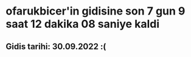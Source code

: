 # ofarukbicer'in gidisine son 7 gun 9 saat 12 dakika 08 saniye kaldi

## Gidis tarihi: 30.09.2022 :(